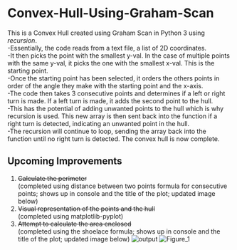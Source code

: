 # Convex-Hull-Using-Graham-Scan
This is a Convex Hull created using Graham Scan in Python 3 using _recursion_.<br>
-Essentially, the code reads from a text file, a list of 2D coordinates.<br>
-It then picks the point with the smallest y-val. In the case of multiple points with the same y-val, it picks the one with the smallest x-val. This is the starting point.<br>
-Once the starting point has been selected, it orders the others points in order of the angle they make with the starting point and the x-axis.<br>
-The code then takes 3 consecutive points and determines if a left or right turn is made. If a left turn is made, it adds the second point to the hull.<br>
-This has the potential of adding unwanted points to the hull which is why recursion is used. This new array is then sent back into the function if a right turn is detected, indicating an unwanted point in the hull.<br>
-The recursion will continue to loop, sending the array back into the function until no right turn is detected. The convex hull is now complete.
## Upcoming Improvements
1) ~~Calculate the perimeter~~ <br>(completed using distance between two points formula for consecutive points; shows up in console and the title of the plot; updated image below)
2) ~~Visual representation of the points and the hull~~ <br>(completed using matplotlib-pyplot)<br>
3) ~~Attempt to calculate the area enclosed~~ <br>(completed using the shoelace formula; shows up in console and the title of the plot; updated image below)
![output](https://user-images.githubusercontent.com/64282992/116828838-58889e00-ab6f-11eb-8699-975be8613bf0.jpg)
![Figure_1](https://user-images.githubusercontent.com/64282992/116828842-5c1c2500-ab6f-11eb-8626-254a10a5fa8d.png)

